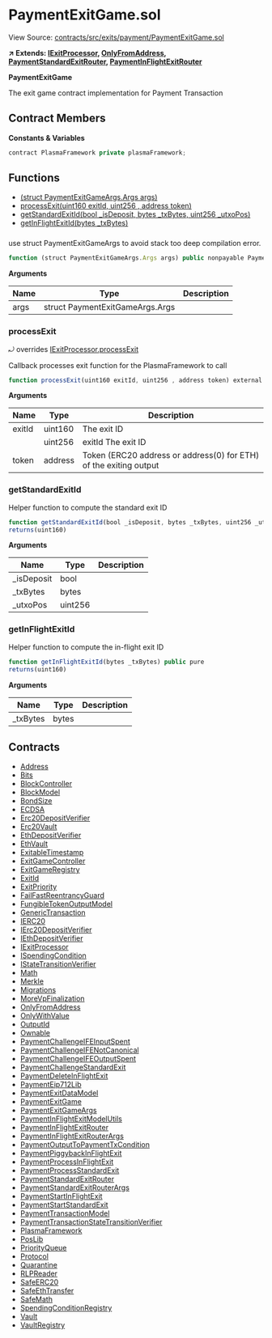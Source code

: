 # PaymentExitGame.sol

View Source: [contracts/src/exits/payment/PaymentExitGame.sol](../../contracts/src/exits/payment/PaymentExitGame.sol)

**↗ Extends: [IExitProcessor](IExitProcessor.md), [OnlyFromAddress](OnlyFromAddress.md), [PaymentStandardExitRouter](PaymentStandardExitRouter.md), [PaymentInFlightExitRouter](PaymentInFlightExitRouter.md)**

**PaymentExitGame**

The exit game contract implementation for Payment Transaction

## Contract Members
**Constants & Variables**

```js
contract PlasmaFramework private plasmaFramework;

```

## Functions

- [(struct PaymentExitGameArgs.Args args)](#)
- [processExit(uint160 exitId, uint256 , address token)](#processexit)
- [getStandardExitId(bool _isDeposit, bytes _txBytes, uint256 _utxoPos)](#getstandardexitid)
- [getInFlightExitId(bytes _txBytes)](#getinflightexitid)

### 

use struct PaymentExitGameArgs to avoid stack too deep compilation error.

```js
function (struct PaymentExitGameArgs.Args args) public nonpayable PaymentStandardExitRouter PaymentInFlightExitRouter 
```

**Arguments**

| Name        | Type           | Description  |
| ------------- |------------- | -----|
| args | struct PaymentExitGameArgs.Args |  | 

### processExit

⤾ overrides [IExitProcessor.processExit](IExitProcessor.md#processexit)

Callback processes exit function for the PlasmaFramework to call

```js
function processExit(uint160 exitId, uint256 , address token) external nonpayable onlyFrom 
```

**Arguments**

| Name        | Type           | Description  |
| ------------- |------------- | -----|
| exitId | uint160 | The exit ID | 
|  | uint256 | exitId The exit ID | 
| token | address | Token (ERC20 address or address(0) for ETH) of the exiting output | 

### getStandardExitId

Helper function to compute the standard exit ID

```js
function getStandardExitId(bool _isDeposit, bytes _txBytes, uint256 _utxoPos) public pure
returns(uint160)
```

**Arguments**

| Name        | Type           | Description  |
| ------------- |------------- | -----|
| _isDeposit | bool |  | 
| _txBytes | bytes |  | 
| _utxoPos | uint256 |  | 

### getInFlightExitId

Helper function to compute the in-flight exit ID

```js
function getInFlightExitId(bytes _txBytes) public pure
returns(uint160)
```

**Arguments**

| Name        | Type           | Description  |
| ------------- |------------- | -----|
| _txBytes | bytes |  | 

## Contracts

* [Address](Address.md)
* [Bits](Bits.md)
* [BlockController](BlockController.md)
* [BlockModel](BlockModel.md)
* [BondSize](BondSize.md)
* [ECDSA](ECDSA.md)
* [Erc20DepositVerifier](Erc20DepositVerifier.md)
* [Erc20Vault](Erc20Vault.md)
* [EthDepositVerifier](EthDepositVerifier.md)
* [EthVault](EthVault.md)
* [ExitableTimestamp](ExitableTimestamp.md)
* [ExitGameController](ExitGameController.md)
* [ExitGameRegistry](ExitGameRegistry.md)
* [ExitId](ExitId.md)
* [ExitPriority](ExitPriority.md)
* [FailFastReentrancyGuard](FailFastReentrancyGuard.md)
* [FungibleTokenOutputModel](FungibleTokenOutputModel.md)
* [GenericTransaction](GenericTransaction.md)
* [IERC20](IERC20.md)
* [IErc20DepositVerifier](IErc20DepositVerifier.md)
* [IEthDepositVerifier](IEthDepositVerifier.md)
* [IExitProcessor](IExitProcessor.md)
* [ISpendingCondition](ISpendingCondition.md)
* [IStateTransitionVerifier](IStateTransitionVerifier.md)
* [Math](Math.md)
* [Merkle](Merkle.md)
* [Migrations](Migrations.md)
* [MoreVpFinalization](MoreVpFinalization.md)
* [OnlyFromAddress](OnlyFromAddress.md)
* [OnlyWithValue](OnlyWithValue.md)
* [OutputId](OutputId.md)
* [Ownable](Ownable.md)
* [PaymentChallengeIFEInputSpent](PaymentChallengeIFEInputSpent.md)
* [PaymentChallengeIFENotCanonical](PaymentChallengeIFENotCanonical.md)
* [PaymentChallengeIFEOutputSpent](PaymentChallengeIFEOutputSpent.md)
* [PaymentChallengeStandardExit](PaymentChallengeStandardExit.md)
* [PaymentDeleteInFlightExit](PaymentDeleteInFlightExit.md)
* [PaymentEip712Lib](PaymentEip712Lib.md)
* [PaymentExitDataModel](PaymentExitDataModel.md)
* [PaymentExitGame](PaymentExitGame.md)
* [PaymentExitGameArgs](PaymentExitGameArgs.md)
* [PaymentInFlightExitModelUtils](PaymentInFlightExitModelUtils.md)
* [PaymentInFlightExitRouter](PaymentInFlightExitRouter.md)
* [PaymentInFlightExitRouterArgs](PaymentInFlightExitRouterArgs.md)
* [PaymentOutputToPaymentTxCondition](PaymentOutputToPaymentTxCondition.md)
* [PaymentPiggybackInFlightExit](PaymentPiggybackInFlightExit.md)
* [PaymentProcessInFlightExit](PaymentProcessInFlightExit.md)
* [PaymentProcessStandardExit](PaymentProcessStandardExit.md)
* [PaymentStandardExitRouter](PaymentStandardExitRouter.md)
* [PaymentStandardExitRouterArgs](PaymentStandardExitRouterArgs.md)
* [PaymentStartInFlightExit](PaymentStartInFlightExit.md)
* [PaymentStartStandardExit](PaymentStartStandardExit.md)
* [PaymentTransactionModel](PaymentTransactionModel.md)
* [PaymentTransactionStateTransitionVerifier](PaymentTransactionStateTransitionVerifier.md)
* [PlasmaFramework](PlasmaFramework.md)
* [PosLib](PosLib.md)
* [PriorityQueue](PriorityQueue.md)
* [Protocol](Protocol.md)
* [Quarantine](Quarantine.md)
* [RLPReader](RLPReader.md)
* [SafeERC20](SafeERC20.md)
* [SafeEthTransfer](SafeEthTransfer.md)
* [SafeMath](SafeMath.md)
* [SpendingConditionRegistry](SpendingConditionRegistry.md)
* [Vault](Vault.md)
* [VaultRegistry](VaultRegistry.md)
